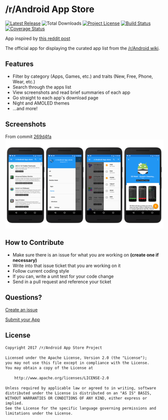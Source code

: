 # /r/Android App Store
[![Latest Release](https://img.shields.io/github/release/d4rken/reddit-android-appstore.svg)](https://github.com/d4rken/reddit-android-appstore/releases/latest)
![Total Downloads](https://img.shields.io/github/downloads/d4rken/reddit-android-appstore/total.svg)
[![Project License](https://img.shields.io/badge/license-Apache--2.0-blue.svg)](LICENSE)
[![Build Status](https://travis-ci.org/d4rken/reddit-android-appstore.svg?branch=dev)](https://travis-ci.org/d4rken/reddit-android-appstore)
[![Coverage Status](https://coveralls.io/repos/github/d4rken/reddit-android-appstore/badge.svg)](https://coveralls.io/github/d4rken/reddit-android-appstore)

App inspired by [this reddit post](https://redd.it/50rafp)

The official app for displaying the curated app list from the [/r/Android wiki](https://www.reddit.com/r/android/wiki/apps).

## Features
* Filter by category (Apps, Games, etc.) and traits (New, Free, Phone, Wear, etc.)
* Search through the apps list
* View screenshots and read brief summaries of each app
* Go straight to each app's download page
* Night and AMOLED themes
* ...and more!

## Screenshots
From commit [269d4fa](https://github.com/d4rken/reddit-android-appstore/commit/269d4fab0fd2a4553c7d51dcaaf5da82de3883a3)
![](art/preview-v080.png)

## How to Contribute
* Make sure there is an issue for what you are working on __(create one if necessary)__
* Write into that issue ticket that you are working on it
* Follow current coding style
* If you can, write a unit test for your code change
* Send in a pull request and reference your ticket

## Questions?
[Create an issue](https://github.com/d4rken/reddit-android-appstore/issues/new)

[Submit your App](https://androidflair.github.io/wikiapps/)

## License
```
Copyright 2017 /r/Android App Store Project

Licensed under the Apache License, Version 2.0 (the "License");
you may not use this file except in compliance with the License.
You may obtain a copy of the License at

    http://www.apache.org/licenses/LICENSE-2.0

Unless required by applicable law or agreed to in writing, software
distributed under the License is distributed on an "AS IS" BASIS,
WITHOUT WARRANTIES OR CONDITIONS OF ANY KIND, either express or implied.
See the License for the specific language governing permissions and
limitations under the License.
```
